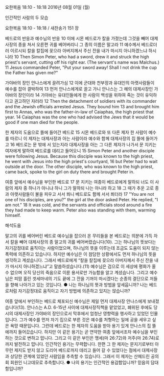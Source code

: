 요한복음 18:10 - 18:18 
2016년 08월 01일 (월)

인간적인 사람의 두 모습



요한복음 18:10 - 18:18 / 새찬송가 151 장


베드로의 반응과 예수님의 반응
10 이에 시몬 베드로가 칼을 가졌는데 그것을 빼어 대제사장의 종을 쳐서 오른편 귀를 베어버리니 그 종의 이름은 말고라 11 예수께서 베드로더러 이르시되 칼을 칼집에 꽂으라 아버지께서 주신 잔을 내가 마시지 아니하겠느냐 하시니라
10 Then Simon Peter, who had a sword, drew it and struck the high priest's servant, cutting off his right ear. (The servant's name was Malchus.) 11 Jesus commanded Peter, "Put your sword away! Shall I not drink the cup the Father has given me?" 

가야바의 장인 안나스에게 끌려가심
12 이에 군대와 천부장과 유대인의 아랫사람들이 예수를 잡아 결박하여 13 먼저 안나스에게로 끌고 가니 안나스는 그 해의 대제사장인 가야바의 장인이라 14 가야바는 유대인들에게 한 사람이 백성을 위하여 죽는 것이 유익하다고 권고하던 자러라
12 Then the detachment of soldiers with its commander and the Jewish officials arrested Jesus. They bound him 13 and brought him first to Annas, who was the father-in-law of Caiaphas, the high priest that year. 14 Caiaphas was the one who had advised the Jews that it would be good if one man died for the people. 

한 제자의 도움으로 뜰에 들어간 베드로
15 시몬 베드로와 또 다른 제자 한 사람이 예수를 따르니 이 제자는 대제사장과 아는 사람이라 예수와 함께 대제사장의 집 뜰에 들어가고 16 베드로는 문 밖에 서 있는지라 대제사장을 아는 그 다른 제자가 나가서 문 지키는 여자에게 말하여 베드로를 데리고 들어오니
15 Simon Peter and another disciple were following Jesus. Because this disciple was known to the high priest, he went with Jesus into the high priest's courtyard, 16 but Peter had to wait outside at the door. The other disciple, who was known to the high priest, came back, spoke to the girl on duty there and brought Peter in. 

여종 앞에서 예수님을 부인한 베드로
17 문 지키는 여종이 베드로에게 말하되 너도 이 사람의 제자 중 하나가 아니냐 하니 그가 말하되 나는 아니라 하고 18 그 때가 추운 고로 종과 아랫사람들이 불을 피우고 서서 쬐니 베드로도 함께 서서 쬐더라
17 "You are not one of his disciples, are you?" the girl at the door asked Peter. He replied, "I am not." 18 It was cold, and the servants and officials stood around a fire they had made to keep warm. Peter also was standing with them, warming himself.

해석도움





말고의 귀를 베어버린 베드로 
예수님을 잡으러 온 무리들을 본 베드로는 의분에 가득 차서 칼을 빼어 대제사장의 종 말고의 귀를 베어버렸습니다(10). 그는 하나님의 뜻보다는 자기감정대로 움직이는 사람이었으며, 하나님의 뜻을 이루는데 조금도 도움이 되지 않는 폭력에 의존하고 있습니다. 하지만 예수님은 이 참담한 상황에서도 먼저 하나님의 뜻을 생각하고 계셨습니다. 그래서 베드로에게 “칼을 칼집에 꽂으라 아버지께서 주신 잔을 내가 마시지 아니하겠느냐”고 말씀하셨습니다.(11) 예수님은 검으로 이 세상에 평화가 올 수 없으며 오직 당신의 죽음으로 이룬 용서로만 가능함을 알고 계셨습니다. 그리고 예수님은 피땀 흘린 겟세마네의 기도 끝에 그 잔을 기꺼이 마시겠다는 순종의 결단으로 저들을 향해 나아가고 있는 것입니다. 
● 나는 하나님의 뜻과 방법을 앞세웁니까? 나는 베드로처럼 자기감정대로 움직이고 자기 방법에 의존하고 있지는 않습니까? 

여종 앞에서 부인하는 베드로
체포되신 예수님은 제일 먼저 대제사장 안나스에게 보내졌습니다(13). 안나스는 A.D. 6-15년 사이에 대제사장직책을 맡았었고, 폐위된 후에도 당시의 대제사장인 가야바의 장인으로서 막후에서 엄청난 영향력을 행사하고 있었던 인물입니다. 그가 예수를 먼저 자기 집으로 부른 것은 예수를 처형하는 일에 공을 세우고 싶은 욕망 때문입니다. 그런데 베드로는 한 제자의 도움을 받아 용기 있게 안나스의 집 뜰에까지 들어갔습니다. 하지만 이 같은 용기는 곧 연약한 여종 앞에서조차 예수님을 부인하는 것으로 변하고 맙니다. 그리고 이 같은 부인은 맹세(마 26:72)와 저주(마 26:74)로까지 발전하고 맙니다. 인간적인 용기는 무력합니다. 한편 그 한 제자는 문지기로부터 아무런 제지도 받지 않고 도리어 베드로까지 데리고 들어 갈 수 있었다는 점에서 대제사장과 상당한 관계에 있었던 사람임을 추측할 수 있습니다. 그래서 이 제자는 산헤드린 공의회 회원인 니고데모로 추측합니다. 
● 나의 용기는 인간적인 용감함입니까? 믿음의 담대함입니까?